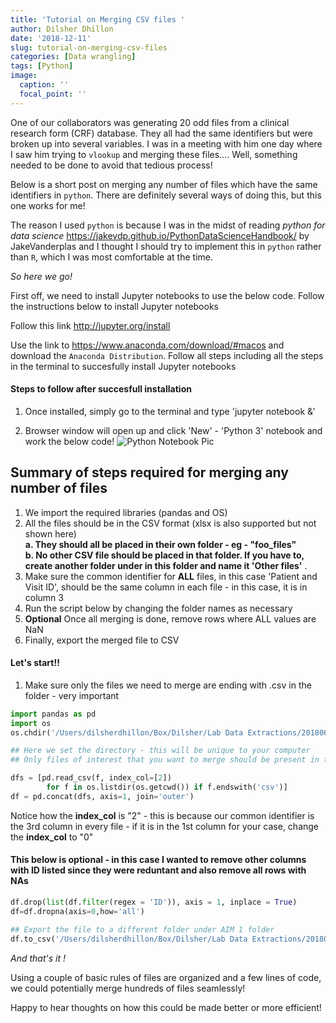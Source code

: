 ```yaml
---
title: 'Tutorial on Merging CSV files '
author: Dilsher Dhillon
date: '2018-12-11'
slug: tutorial-on-merging-csv-files
categories: [Data wrangling]
tags: [Python]
image:
  caption: ''
  focal_point: ''
---
```


One of our collaborators was generating 20 odd files from a clinical research form (CRF) database. They all had the same identifiers but were broken up into several variables. I was in a meeting with him one day where I saw him trying to `vlookup` and merging these files.... Well, something needed to be done to avoid that tedious process!  

Below is a short post on merging any number of files which have the same identifiers in `python`. There are definitely several ways of doing this, but this one works for me!


The reason I used `python` is because I was in the midst of reading *python for data science* https://jakevdp.github.io/PythonDataScienceHandbook/ by JakeVanderplas and I thought I should try to implement this in `python` rather than `R`, which I was most comfortable at the time. 



*So here we go!*



First off, we need to install Jupyter notebooks to use the below code. Follow the instructions below to install Jupyter notebooks 

Follow this link http://jupyter.org/install 

Use the link to https://www.anaconda.com/download/#macos and download the `Anaconda Distribution`. Follow all steps including all the steps in the terminal to succesfully install Jupyter notebooks  
 



#### Steps to follow after succesfull installation  
1. Once installed, simply go to the terminal and type 'jupyter notebook &'   

2. Browser window will open up and click 'New' - 'Python 3' notebook and work the below code! 
![Python Notebook Pic](/img/csv_tutorial.png)


## Summary of steps required for merging any number of files 
1. We import the required libraries (pandas and OS)
2. All the files should be in the CSV format (xlsx is also supported but not shown here)  
    **a. They should all be placed in their own folder  - eg -  "foo_files"**  
    **b. No other CSV file should be placed in that folder. If you have to, create another folder under in this folder and name it 'Other files'** . 
4. Make sure the common identifier for **ALL** files, in this case 'Patient and Visit ID', should be the same column in each file - in this case, it is in column 3
5. Run the script below by changing the folder names as necessary 
7. **Optional** Once all merging is done, remove rows where ALL values are NaN
8. Finally, export the merged file to CSV 

#### Let's start!! 

1. Make sure only the files we need to merge are ending with .csv in the folder - very important 


```python
import pandas as pd
import os
os.chdir('/Users/dilsherdhillon/Box/Dilsher/Lab Data Extractions/20180601_Data Export/20180601_Data Export/Aim 1') 

## Here we set the directory - this will be unique to your computer 
## Only files of interest that you want to merge should be present in this folder in the CSV format - nothing else  ending in CSV should be present otherwise it will mess it up

dfs = [pd.read_csv(f, index_col=[2])
        for f in os.listdir(os.getcwd()) if f.endswith('csv')]
df = pd.concat(dfs, axis=1, join='outer')
```  

Notice how the **index_col** is "2" - this is because our common identifier is the 3rd column in every file - if it is in the 1st column for your case, change the **index_col** to "0"  


#### This below is optional - in this case I wanted to remove other columns with ID listed since they were reduntant and also remove all rows with NAs  
```python
df.drop(list(df.filter(regex = 'ID')), axis = 1, inplace = True)
df=df.dropna(axis=0,how='all')

## Export the file to a different folder under AIM 1 folder 
df.to_csv('/Users/dilsherdhillon/Box/Dilsher/Lab Data Extractions/20180601_Data Export/20180601_Data Export/Aim 1/Other CSV/MasterAim1.csv')
```

*And that's it !*  

Using a couple of basic rules of files are organized and a few lines of code, we could potentially merge hundreds of files seamlessly!  

Happy to hear thoughts on how this could be made better or more efficient! 



